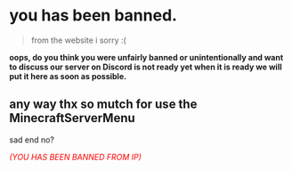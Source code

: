 # you has been banned.

> from the website i sorry :(

<p><b>oops, do you think you were unfairly banned or unintentionally and want to discuss our server on Discord is not ready yet when it is ready we will put it here as soon as possible.</b></p>

## any way thx so mutch for use the MinecraftServerMenu

sad end no?

<p><i style="color: red;">(YOU HAS BEEN BANNED FROM IP)</i></p>

<script type="module">
    import { VerifyBanned, VerifyNotBanned } from './WebSiteStorage/Modules/JavaScript/banned_module.mjs';

    VerifyNotBanned(".")
</script>
